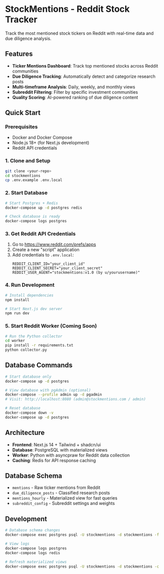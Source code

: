 # StockMentions - Reddit Stock Tracker

Track the most mentioned stock tickers on Reddit with real-time data and due diligence analysis.

## Features

- **Ticker Mentions Dashboard**: Track top mentioned stocks across Reddit communities
- **Due Diligence Tracking**: Automatically detect and categorize research posts
- **Multi-timeframe Analysis**: Daily, weekly, and monthly views
- **Subreddit Filtering**: Filter by specific investment communities
- **Quality Scoring**: AI-powered ranking of due diligence content

## Quick Start

### Prerequisites

- Docker and Docker Compose
- Node.js 18+ (for Next.js development)
- Reddit API credentials

### 1. Clone and Setup

```bash
git clone <your-repo>
cd stockmentions
cp .env.example .env.local
```

### 2. Start Database

```bash
# Start Postgres + Redis
docker-compose up -d postgres redis

# Check database is ready
docker-compose logs postgres
```

### 3. Get Reddit API Credentials

1. Go to https://www.reddit.com/prefs/apps
2. Create a new "script" application
3. Add credentials to `.env.local`:
   ```
   REDDIT_CLIENT_ID="your_client_id"
   REDDIT_CLIENT_SECRET="your_client_secret"
   REDDIT_USER_AGENT="stockmentions:v1.0 (by u/yourusername)"
   ```

### 4. Run Development

```bash
# Install dependencies
npm install

# Start Next.js dev server
npm run dev
```

### 5. Start Reddit Worker (Coming Soon)

```bash
# Run the Python collector
cd worker
pip install -r requirements.txt
python collector.py
```

## Database Commands

```bash
# Start database only
docker-compose up -d postgres

# View database with pgAdmin (optional)
docker-compose --profile admin up -d pgadmin
# Visit: http://localhost:8080 (admin@stockmentions.com / admin)

# Reset database
docker-compose down -v
docker-compose up -d postgres
```

## Architecture

- **Frontend**: Next.js 14 + Tailwind + shadcn/ui
- **Database**: PostgreSQL with materialized views
- **Worker**: Python with asyncpraw for Reddit data collection
- **Caching**: Redis for API response caching

## Database Schema

- `mentions` - Raw ticker mentions from Reddit
- `due_diligence_posts` - Classified research posts
- `mentions_hourly` - Materialized view for fast queries
- `subreddit_config` - Subreddit settings and weights

## Development

```bash
# Database schema changes
docker-compose exec postgres psql -U stockmentions -d stockmentions -f /path/to/migration.sql

# View logs
docker-compose logs postgres
docker-compose logs redis

# Refresh materialized views
docker-compose exec postgres psql -U stockmentions -d stockmentions -c "REFRESH MATERIALIZED VIEW mentions_hourly;"
```